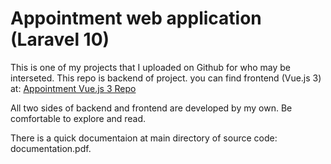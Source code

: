 # Appointment web application (Laravel 10)
This is one of my projects that I uploaded on Github for who may be interseted. This repo is backend of project. you can find frontend (Vue.js 3) at: [Appointment Vue.js 3 Repo](https://github.com/farad-tech/nobatdaram)

All two sides of backend and frontend are developed by my own. Be comfortable to explore and read.

There is a quick documentaion at main directory of source code: documentation.pdf.
